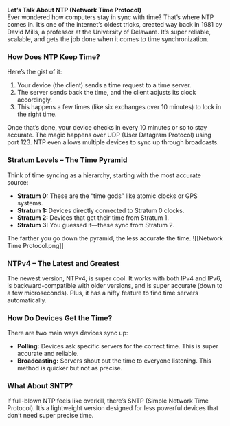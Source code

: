 **Let’s Talk About NTP (Network Time Protocol)**  
Ever wondered how computers stay in sync with time? That’s where NTP comes in. It’s one of the internet’s oldest tricks, created way back in 1981 by David Mills, a professor at the University of Delaware. It’s super reliable, scalable, and gets the job done when it comes to time synchronization.

### **How Does NTP Keep Time?**

Here’s the gist of it:

1. Your device (the client) sends a time request to a time server.
2. The server sends back the time, and the client adjusts its clock accordingly.
3. This happens a few times (like six exchanges over 10 minutes) to lock in the right time.

Once that’s done, your device checks in every 10 minutes or so to stay accurate. The magic happens over UDP (User Datagram Protocol) using port 123. NTP even allows multiple devices to sync up through broadcasts.

### **Stratum Levels – The Time Pyramid**

Think of time syncing as a hierarchy, starting with the most accurate source:

- **Stratum 0:** These are the “time gods” like atomic clocks or GPS systems.
- **Stratum 1:** Devices directly connected to Stratum 0 clocks.
- **Stratum 2:** Devices that get their time from Stratum 1.
- **Stratum 3:** You guessed it—these sync from Stratum 2.

The farther you go down the pyramid, the less accurate the time.
![[Network Time Protocol.png]]

### **NTPv4 – The Latest and Greatest**

The newest version, NTPv4, is super cool. It works with both IPv4 and IPv6, is backward-compatible with older versions, and is super accurate (down to a few microseconds). Plus, it has a nifty feature to find time servers automatically.

### **How Do Devices Get the Time?**

There are two main ways devices sync up:

- **Polling:** Devices ask specific servers for the correct time. This is super accurate and reliable.
- **Broadcasting:** Servers shout out the time to everyone listening. This method is quicker but not as precise.

### **What About SNTP?**

If full-blown NTP feels like overkill, there’s SNTP (Simple Network Time Protocol). It’s a lightweight version designed for less powerful devices that don’t need super precise time.